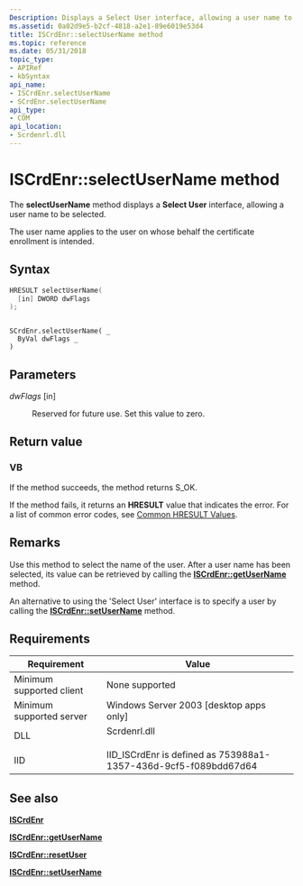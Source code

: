 ```yaml
---
Description: Displays a Select User interface, allowing a user name to be selected.
ms.assetid: 0a02d9e5-b2cf-4818-a2e1-89e6019e53d4
title: ISCrdEnr::selectUserName method
ms.topic: reference
ms.date: 05/31/2018
topic_type: 
- APIRef
- kbSyntax
api_name: 
- ISCrdEnr.selectUserName
- SCrdEnr.selectUserName
api_type: 
- COM
api_location: 
- Scrdenrl.dll
---
```


# ISCrdEnr::selectUserName method

The **selectUserName** method displays a **Select User** interface, allowing a user name to be selected.

The user name applies to the user on whose behalf the certificate enrollment is intended.

## Syntax


```C++
HRESULT selectUserName(
  [in] DWORD dwFlags
);
```


```VB

SCrdEnr.selectUserName( _
  ByVal dwFlags _
)
```





## Parameters

<dl> <dt>

*dwFlags* \[in\]
</dt> <dd>

Reserved for future use. Set this value to zero.

</dd> </dl>

## Return value

### VB

If the method succeeds, the method returns S\_OK.

If the method fails, it returns an **HRESULT** value that indicates the error. For a list of common error codes, see [Common HRESULT Values](common-hresult-values.md).

## Remarks

Use this method to select the name of the user. After a user name has been selected, its value can be retrieved by calling the [**ISCrdEnr::getUserName**](iscrdenr-getusername.md) method.

An alternative to using the 'Select User' interface is to specify a user by calling the [**ISCrdEnr::setUserName**](iscrdenr-setusername.md) method.

## Requirements



| Requirement | Value |
|-------------------------------------|-----------------------------------------------------------------------------------------|
| Minimum supported client<br/> | None supported<br/>                                                               |
| Minimum supported server<br/> | Windows Server 2003 \[desktop apps only\]<br/>                                    |
| DLL<br/>                      | <dl> <dt>Scrdenrl.dll</dt> </dl> |
| IID<br/>                      | IID\_ISCrdEnr is defined as 753988a1-1357-436d-9cf5-f089bdd67d64<br/>             |



## See also

<dl> <dt>

[**ISCrdEnr**](iscrdenr.md)
</dt> <dt>

[**ISCrdEnr::getUserName**](iscrdenr-getusername.md)
</dt> <dt>

[**ISCrdEnr::resetUser**](iscrdenr-resetuser.md)
</dt> <dt>

[**ISCrdEnr::setUserName**](iscrdenr-setusername.md)
</dt> </dl>

 

 




